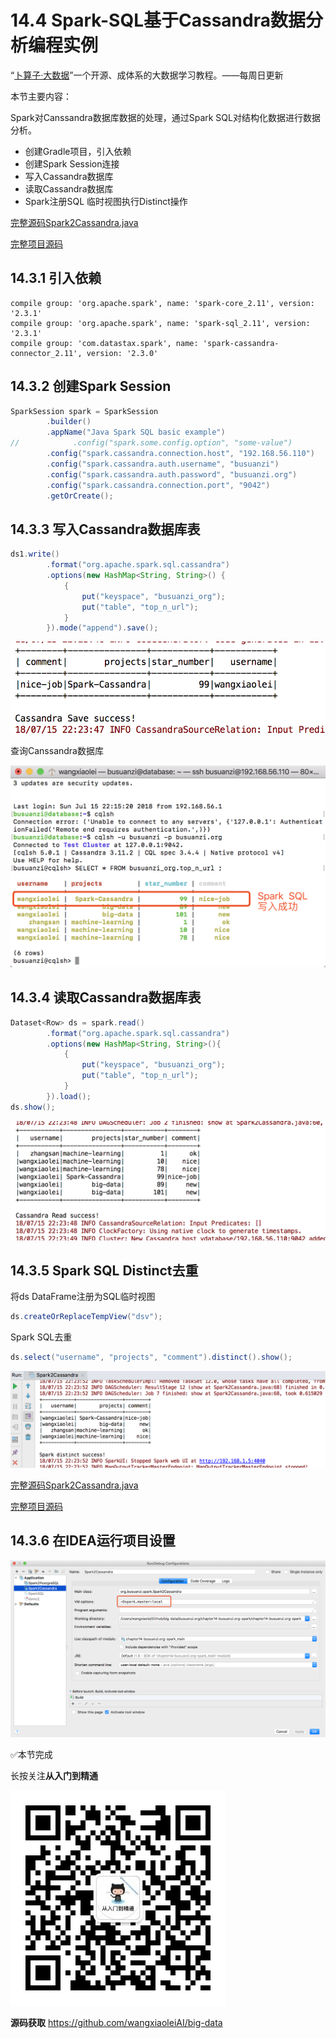 # 14.4 Spark-SQL基于Cassandra数据分析编程实例

“[卜算子·大数据](https://github.com/wangxiaoleiAI/big-data)”一个开源、成体系的大数据学习教程。——每周日更新

本节主要内容：

Spark对Canssandra数据库数据的处理，通过Spark SQL对结构化数据进行数据分析。

- 创建Gradle项目，引入依赖
- 创建Spark Session连接
- 写入Cassandra数据库
- 读取Cassandra数据库
- Spark注册SQL 临时视图执行Distinct操作

[完整源码Spark2Cassandra.java](https://github.com/wangxiaoleiAI/big-data/tree/master/busuanzi.org/chapter14-busuanzi.org-spark/chapter14-busuanzi.org-spark/src/main/java/org/busuanzi/spark/Spark2Cassandra.java)

[完整项目源码](https://github.com/wangxiaoleiAI/big-data/tree/master/busuanzi.org/chapter14-busuanzi.org-spark/chapter14-busuanzi.org-spark)

## 14.3.1 引入依赖

```GRADLE
compile group: 'org.apache.spark', name: 'spark-core_2.11', version: '2.3.1'
compile group: 'org.apache.spark', name: 'spark-sql_2.11', version: '2.3.1'
compile group: 'com.datastax.spark', name: 'spark-cassandra-connector_2.11', version: '2.3.0'
```

## 14.3.2 创建Spark Session

```JAVA
SparkSession spark = SparkSession
        .builder()
        .appName("Java Spark SQL basic example")
//            .config("spark.some.config.option", "some-value")
        .config("spark.cassandra.connection.host", "192.168.56.110")
        .config("spark.cassandra.auth.username", "busuanzi")
        .config("spark.cassandra.auth.password", "busuanzi.org")
        .config("spark.cassandra.connection.port", "9042")
        .getOrCreate();
```

## 14.3.3 写入Cassandra数据库表

```JAVA
ds1.write()
        .format("org.apache.spark.sql.cassandra")
        .options(new HashMap<String, String>() {
            {
                put("keyspace", "busuanzi_org");
                put("table", "top_n_url");
            }
        }).mode("append").save();
```
![](./../image/chapter14-Apache-Spark-image/14.4/14.4-3.png)

查询Canssandra数据库

![](./../image/chapter14-Apache-Spark-image/14.4/14.4-1.png)

## 14.3.4 读取Cassandra数据库表
```JAVA
Dataset<Row> ds = spark.read()
        .format("org.apache.spark.sql.cassandra")
        .options(new HashMap<String, String>(){
            {
                put("keyspace", "busuanzi_org");
                put("table", "top_n_url");
            }
        }).load();
ds.show();
```
![](./../image/chapter14-Apache-Spark-image/14.4/14.4-2.png)

## 14.3.5 Spark SQL Distinct去重
将ds DataFrame注册为SQL临时视图

```JAVA
ds.createOrReplaceTempView("dsv");
```
Spark SQL去重
```JAVA
ds.select("username", "projects", "comment").distinct().show();
```

![](./../image/chapter14-Apache-Spark-image/14.4/14.4-4.png)


[完整源码Spark2Cassandra.java](https://github.com/wangxiaoleiAI/big-data/tree/master/busuanzi.org/chapter14-busuanzi.org-spark/chapter14-busuanzi.org-spark/src/main/java/org/busuanzi/spark/Spark2Cassandra.java)

[完整项目源码](https://github.com/wangxiaoleiAI/big-data/tree/master/busuanzi.org/chapter14-busuanzi.org-spark/chapter14-busuanzi.org-spark)


## 14.3.6 在IDEA运行项目设置
![](./../image/chapter14-Apache-Spark-image/14.4/14.4-5.png)


:white_check_mark:本节完成

长按关注**从入门到精通**

![](./../../article/image/user/share/qrcode_for_gh_6932763778ef_344.jpg)

**源码获取**   https://github.com/wangxiaoleiAI/big-data
